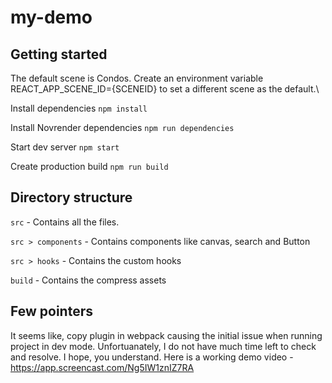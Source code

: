 # my-demo

## Getting started
The default scene is Condos.
Create an environment variable REACT_APP_SCENE_ID={SCENEID} to set a different scene as the default.\

Install dependencies
`npm install`

Install Novrender dependencies
`npm run dependencies`

Start dev server
`npm start`

Create production build
`npm run build`

## Directory structure
`src` - Contains all the files.

`src > components` - Contains components like canvas, search and Button

`src > hooks` - Contains the custom hooks

`build` - Contains the compress assets

## Few pointers
It seems like, copy plugin in webpack causing the initial issue when running project in dev mode. Unfortuanately, I do not have much time left to check and resolve. I hope, you understand. Here is a working demo video - https://app.screencast.com/Ng5IW1znIZ7RA
